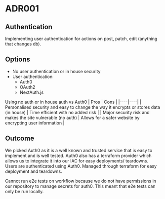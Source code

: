 # ADR001

## Authentication

Implementing user authentication for actions on post, patch, edit (anything that changes db).

## Options

- No user authentication or in house security
- User authentication
  - Auth0
  - OAuth2
  - NextAuth.js

Using no auth or in house auth vs Auth0
| Pros | Cons |
|----|----|
| Personalised security and easy to change the way it encrypts or stores data (in house) | Time efficient with no added risk |
| Major security risk and makes the site vulnerable (no auth) | Allows for a safer website by encrypting user information |

## Outcome

We picked Auth0 as it is a well known and trusted service that is easy to implement and is well tested. Auth0 also has a terraform provider which allows us to integrate it into our IAC for easy deployments/ teardowns. Users are authenticated using Auth0. Managed through terraform for easy deployment and teardowns.

Cannot run e2e tests on workflow because we do not have permissions in our repository to manage secrets for auth0. This meant that e2e tests can only be run locally.
